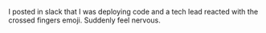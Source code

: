 I posted in slack that I was deploying code and a tech lead reacted with the crossed fingers emoji. Suddenly feel nervous.

